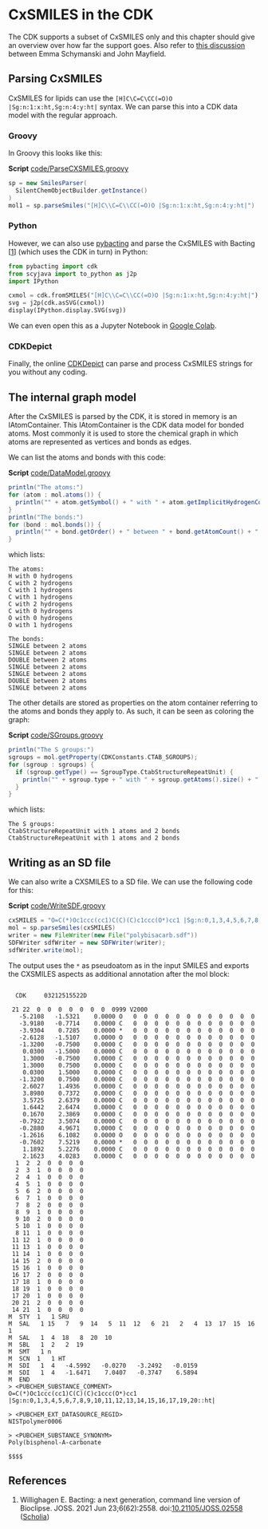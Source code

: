 # CxSMILES in the CDK

The CDK supports a subset of CxSMILES only and this chapter should give an overview
over how far the support goes. Also refer to 
[this discussion](https://github.com/cdk/depict/issues/7)
between Emma Schymanski and John Mayfield.

## Parsing CxSMILES

CxSMILES for lipids can use the `[H]C\C=C\CC(=O)O |Sg:n:1:x:ht,Sg:n:4:y:ht|` syntax.
We can parse this into a CDK data model with the regular approach.

### Groovy

In <a name="tp1">Groovy</a> this
looks like this:

**Script** [code/ParseCXSMILES.groovy](code/ParseCXSMILES.code.md)
```groovy
sp = new SmilesParser(
  SilentChemObjectBuilder.getInstance()
)
mol1 = sp.parseSmiles("[H]C\\C=C\\CC(=O)O |Sg:n:1:x:ht,Sg:n:4:y:ht|")
```

### Python

However, we can also use [pybacting]() and parse the CxSMILES with <a name="tp2">Bacting</a> [<a href="#citeref1">1</a>]
(which uses the CDK in turn) in <a name="tp3">Python</a>:

```python
from pybacting import cdk
from scyjava import to_python as j2p
import IPython

cxmol = cdk.fromSMILES("[H]C\\C=C\\CC(=O)O |Sg:n:1:x:ht,Sg:n:4:y:ht|")
svg = j2p(cdk.asSVG(cxmol))
display(IPython.display.SVG(svg))
```

We can even open this as a <a name="tp4">Jupyter Notebook</a> in
[Google Colab](https://colab.research.google.com/github/egonw/cdk-cxsmiles/blob/master/nb/parseCxSMILES.ipynb).

### CDKDepict

Finally, the online [CDKDepict](https://www.simolecule.com/cdkdepict/depict.html) can parse and process CxSMILES strings for
you without any coding.

## The internal graph model

After the CxSMILES is parsed by the CDK, it is stored in memory is an <a name="tp5">IAtomContainer</a>.
This IAtomContainer is the CDK data model for bonded atoms. Most commonly it is used to store the
chemical graph in which atoms are represented as vertices and bonds as edges. 

We can list the atoms and bonds with this code:

**Script** [code/DataModel.groovy](code/DataModel.code.md)
```groovy
println("The atoms:")
for (atom : mol.atoms()) {
  println("" + atom.getSymbol() + " with " + atom.getImplicitHydrogenCount() + " hydrogens")
}
println("The bonds:")
for (bond : mol.bonds()) {
  println("" + bond.getOrder() + " between " + bond.getAtomCount() + " atoms")
}
```

which lists:

```
The atoms:
H with 0 hydrogens
C with 2 hydrogens
C with 1 hydrogens
C with 1 hydrogens
C with 2 hydrogens
C with 0 hydrogens
O with 0 hydrogens
O with 1 hydrogens

The bonds:
SINGLE between 2 atoms
SINGLE between 2 atoms
DOUBLE between 2 atoms
SINGLE between 2 atoms
SINGLE between 2 atoms
DOUBLE between 2 atoms
SINGLE between 2 atoms
```

The other details are stored as properties on the atom container referring to the atoms
and bonds they apply to. As such, it can be seen as coloring the graph:

**Script** [code/SGroups.groovy](code/SGroups.code.md)
```groovy
println("The S groups:")
sgroups = mol.getProperty(CDKConstants.CTAB_SGROUPS);
for (sgroup : sgroups) {
  if (sgroup.getType() == SgroupType.CtabStructureRepeatUnit) {
    println("" + sgroup.type + " with " + sgroup.getAtoms().size() + " atoms and "  + sgroup.getBonds().size() + " bonds")
  }
}
```

which lists:

```
The S groups:
CtabStructureRepeatUnit with 1 atoms and 2 bonds
CtabStructureRepeatUnit with 1 atoms and 2 bonds
```

## Writing as an SD file

We can also write a CXSMILES to a SD file. We can use the following code for this:

**Script** [code/WriteSDF.groovy](code/WriteSDF.code.md)
```groovy
cxSMILES = "O=C(*)Oc1ccc(cc1)C(C)(C)c1ccc(O*)cc1 |Sg:n:0,1,3,4,5,6,7,8,9,10,11,12,13,14,15,16,17,19,20::ht|"
mol = sp.parseSmiles(cxSMILES)
writer = new FileWriter(new File("polybisacarb.sdf"))
SDFWriter sdfWriter = new SDFWriter(writer);
sdfWriter.write(mol);
```

The output uses the `*` as pseudoatom as in the input SMILES and exports the
CXSMILES aspects as additional annotation after the mol block:

```plain

  CDK     03212515522D

 21 22  0  0  0  0  0  0  0  0999 V2000
   -5.2108   -1.5321    0.0000 O   0  0  0  0  0  0  0  0  0  0  0  0
   -3.9180   -0.7714    0.0000 C   0  0  0  0  0  0  0  0  0  0  0  0
   -3.9304    0.7285    0.0000 *   0  0  0  0  0  0  0  0  0  0  0  0
   -2.6128   -1.5107    0.0000 O   0  0  0  0  0  0  0  0  0  0  0  0
   -1.3200   -0.7500    0.0000 C   0  0  0  0  0  0  0  0  0  0  0  0
    0.0300   -1.5000    0.0000 C   0  0  0  0  0  0  0  0  0  0  0  0
    1.3000   -0.7500    0.0000 C   0  0  0  0  0  0  0  0  0  0  0  0
    1.3000    0.7500    0.0000 C   0  0  0  0  0  0  0  0  0  0  0  0
    0.0300    1.5000    0.0000 C   0  0  0  0  0  0  0  0  0  0  0  0
   -1.3200    0.7500    0.0000 C   0  0  0  0  0  0  0  0  0  0  0  0
    2.6027    1.4936    0.0000 C   0  0  0  0  0  0  0  0  0  0  0  0
    3.8980    0.7372    0.0000 C   0  0  0  0  0  0  0  0  0  0  0  0
    3.5725    2.6379    0.0000 C   0  0  0  0  0  0  0  0  0  0  0  0
    1.6442    2.6474    0.0000 C   0  0  0  0  0  0  0  0  0  0  0  0
    0.1670    2.3869    0.0000 C   0  0  0  0  0  0  0  0  0  0  0  0
   -0.7922    3.5074    0.0000 C   0  0  0  0  0  0  0  0  0  0  0  0
   -0.2880    4.9671    0.0000 C   0  0  0  0  0  0  0  0  0  0  0  0
   -1.2616    6.1082    0.0000 O   0  0  0  0  0  0  0  0  0  0  0  0
   -0.7602    7.5219    0.0000 *   0  0  0  0  0  0  0  0  0  0  0  0
    1.1892    5.2276    0.0000 C   0  0  0  0  0  0  0  0  0  0  0  0
    2.1623    4.0283    0.0000 C   0  0  0  0  0  0  0  0  0  0  0  0
  1  2  2  0  0  0  0
  2  3  1  0  0  0  0
  2  4  1  0  0  0  0
  4  5  1  0  0  0  0
  5  6  2  0  0  0  0
  6  7  1  0  0  0  0
  7  8  2  0  0  0  0
  8  9  1  0  0  0  0
  9 10  2  0  0  0  0
  5 10  1  0  0  0  0
  8 11  1  0  0  0  0
 11 12  1  0  0  0  0
 11 13  1  0  0  0  0
 11 14  1  0  0  0  0
 14 15  2  0  0  0  0
 15 16  1  0  0  0  0
 16 17  2  0  0  0  0
 17 18  1  0  0  0  0
 18 19  1  0  0  0  0
 17 20  1  0  0  0  0
 20 21  2  0  0  0  0
 14 21  1  0  0  0  0
M  STY  1   1 SRU
M  SAL   1 15   7   9  14   5  11  12   6  21   2   4  13  17  15  16   1
M  SAL   1  4  18   8  20  10
M  SBL   1  2   2  19
M  SMT   1 n
M  SCN  1   1 HT
M  SDI   1  4   -4.5992   -0.0270   -3.2492   -0.0159
M  SDI   1  4   -1.6471    7.0407   -0.3747    6.5894
M  END
> <PUBCHEM_SUBSTANCE_COMMENT>
O=C(*)Oc1ccc(cc1)C(C)(C)c1ccc(O*)cc1 |Sg:n:0,1,3,4,5,6,7,8,9,10,11,12,13,14,15,16,17,19,20::ht|

> <PUBCHEM_EXT_DATASOURCE_REGID>
NISTpolymer0006

> <PUBCHEM_SUBSTANCE_SYNONYM>
Poly(bisphenol-A-carbonate

$$$$
```

## References

1. <a name="citeref1"></a>Willighagen E. Bacting: a next generation, command line version of Bioclipse. JOSS. 2021 Jun 23;6(62):2558.  doi:[10.21105/JOSS.02558](https://doi.org/10.21105/JOSS.02558) ([Scholia](https://scholia.toolforge.org/doi/10.21105/JOSS.02558))


